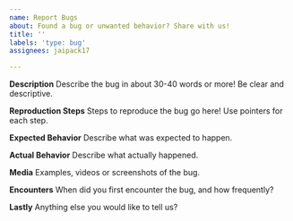 ```yaml
---
name: Report Bugs
about: Found a bug or unwanted behavior? Share with us!
title: ''
labels: 'type: bug'
assignees: jaipack17

---
```


**Description**
Describe the bug in about 30-40 words or more! Be clear and descriptive. 

**Reproduction Steps**
Steps to reproduce the bug go here! Use pointers for each step.

**Expected Behavior**
Describe what was expected to happen.

**Actual Behavior**
Describe what actually happened.

**Media**
Examples, videos or screenshots of the bug.

**Encounters**
When did you first encounter the bug, and how frequently?

**Lastly**
Anything else you would like to tell us?
